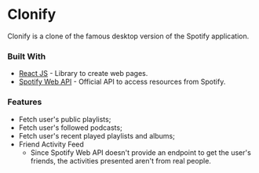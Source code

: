 # Clonify

Clonify is a clone of the famous desktop version of the Spotify application.

### Built With

- [React JS](https://reactjs.org/) - Library to create web pages.
- [Spotify Web API](https://developer.spotify.com/documentation/web-api/reference/) - Official API to access resources from Spotify.

### Features

- Fetch user's public playlists;
- Fetch user's followed podcasts;
- Fetch user's recent played playlists and albums;
- Friend Activity Feed
  - Since Spotify Web API doesn't provide an endpoint to get the user's friends, the activities presented aren't from real people.
